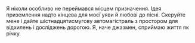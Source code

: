 Я ніколи особливо не переймався місцем призначення. Ідея приземлення надто кінцева для моєї уяви й любові до пісні. Скеруйте мене і дайте шістнадцятисмугову автомагістраль з простором для відхилень і досліджень дорогою. Я, наче джазмен, сприймаю життя як річку.